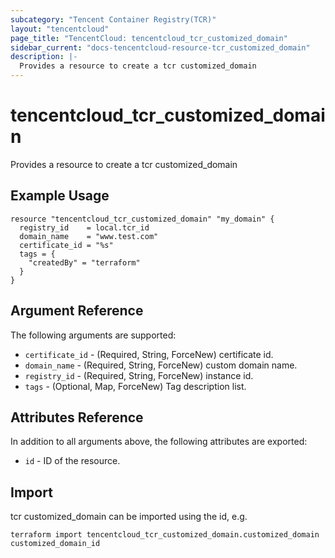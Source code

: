 ```yaml
---
subcategory: "Tencent Container Registry(TCR)"
layout: "tencentcloud"
page_title: "TencentCloud: tencentcloud_tcr_customized_domain"
sidebar_current: "docs-tencentcloud-resource-tcr_customized_domain"
description: |-
  Provides a resource to create a tcr customized_domain
---
```


# tencentcloud_tcr_customized_domain

Provides a resource to create a tcr customized_domain

## Example Usage

```hcl
resource "tencentcloud_tcr_customized_domain" "my_domain" {
  registry_id    = local.tcr_id
  domain_name    = "www.test.com"
  certificate_id = "%s"
  tags = {
    "createdBy" = "terraform"
  }
}
```

## Argument Reference

The following arguments are supported:

* `certificate_id` - (Required, String, ForceNew) certificate id.
* `domain_name` - (Required, String, ForceNew) custom domain name.
* `registry_id` - (Required, String, ForceNew) instance id.
* `tags` - (Optional, Map, ForceNew) Tag description list.

## Attributes Reference

In addition to all arguments above, the following attributes are exported:

* `id` - ID of the resource.



## Import

tcr customized_domain can be imported using the id, e.g.

```
terraform import tencentcloud_tcr_customized_domain.customized_domain customized_domain_id
```

